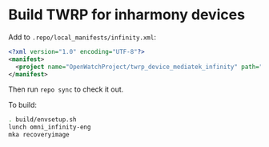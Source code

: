 # Build TWRP for inharmony devices

Add to `.repo/local_manifests/infinity.xml`:

```xml
<?xml version="1.0" encoding="UTF-8"?>
<manifest>
  <project name="OpenWatchProject/twrp_device_mediatek_infinity" path="device/mediatek/infinity" remote="github" revision="android-7.0" />
</manifest>
```

Then run `repo sync` to check it out.

To build:

```sh
. build/envsetup.sh
lunch omni_infinity-eng
mka recoveryimage
```
